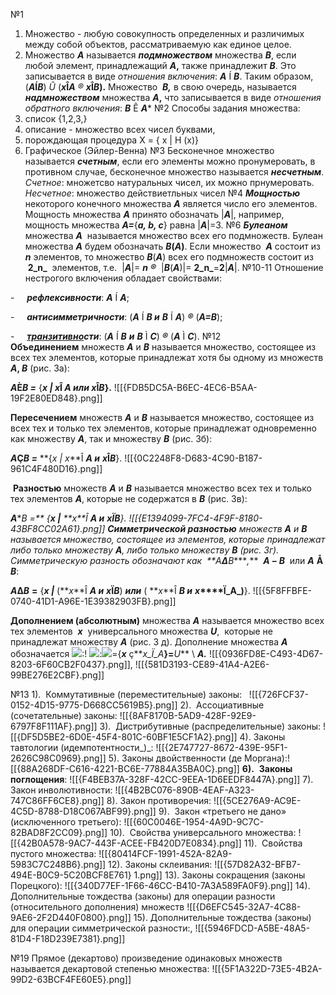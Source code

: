 №1 
1. Множество - любую совокупность определенных и различимых между собой объектов, рассматриваемую как единое целое.
2. Множество **_A_** называется **_подмножеством_** множества **_B_**, если любой элемент, принадлежащий **_A_,** также принадлежит **_B_**. Это записывается в виде _отношения включения_: **_A_** Í **_B_**. Таким образом, (**_A_**Í**_B_**) _Û_ (**_x_****Î****_A_** _®_ **_x_****Î****_B_).** Множество  **_B,_** в свою очередь, называется  **_надмножеством_** множества **_A_,** что записывается в виде _отношения обратного включения_: **_B_** Ê **_A_***
№2
Способы задания множества: 
1. список {1,2,3,} 
2. описание - множество всех чисел буквами, 
3. порождающая процедура X = { x | H (x)} 
4. Графическое (Эйлер-Венна)
№3
Бесконечное множество называется **_счетным_**, если его элементы можно пронумеровать, в противном случае, бесконечное множество называется **_несчетным_**.
*Счетное*: множетсво натуральных чисел, их можно прнумеровать.
*Несчетное*: множество действиетльных чисел
№4
**_Мощностью_** некоторого конечного множества **_А_** является число его элементов. Мощность множества **_А_** принято обозначать |**_А_**|, например, мощность множества **_А=_**{**_a, b, c_**} равна |**_А_**|=3.
№6
**_Булеа­ном_**  множества **_А_**  называется множество всех его подмножеств. Булеа­н множества **_А_** будем обозначать **_В_(_А_)**.
Если множество  **_А_** состоит из **_n_** элементов, то множество **_B_**(**_A_**) всех его подмножеств состоит из  **2_n_**  элементов, т.е.  |**_А_**|= **_n_** **_®_**  |**_B_**(**_A_**)|= **2_n_**=**2**|**_А_**|.
№10-11
Отношение нестрогого включения обладает свойствами:

-     **_рефлексивности_**: **_А_** Í **_А_**;

-     **_антисимметричности_**: (**_A_** Í **_В и_** **_B_** Í **_A_**) **_®_** (**_A_****_=_****_B_**);

-     **_[транзитивно](http://ru.wikipedia.org/wiki/Транзитивность)сти_**: (**_A_** Í **_В_** **_и_** **_B_** Ì **_C_**) **_®_** (**_A_** Ì **_C_**).
№12
**Объединением** множеств **_А_** и **_В_** называется множество, состоящее из всех тех элементов, которые принадлежат хотя бы одному из множеств **_А_, _В_** (рис. 3а):

**_A_**È**_B =_** {**_x | x_**Î **_A или_** **_x_**Î**_B_**}**.**
![[{FDB5DC5A-B6EC-4EC6-B5AA-19F2E80ED848}.png]]

**Пересечением** множеств **_А_** и _**В**_ называется множество, состоящее из всех тех и только тех элементов, которые принадлежат одновременно как множеству **_А_**, так и множеству **_В_** (рис. 3б):

**_A_**Ç**_B =_** **{_x | x_**Î **_A и_** **_x_**Î**_B_**}.
![[{0C2248F8-D683-4C90-B187-961C4F480D16}.png]]

 **Разностью** множеств **_А_** и **_В_** называется множество всех тех и только тех элементов **_А_**, которые не содержатся в **_В_** (рис. 3в):

**_A_**\**_B =_** {**_x |_** **_x_**Î **_A и_** **_x_****Ï****_B_**}.
![[{E1394099-7FC4-4F9F-8180-43BF8CC02A61}.png]]
**Симметрической разностью** множеств **_А_** и **_В_** называется множество, состоящее из элементов, которые принадлежат либо только множеству **_А_**, либо только множеству **_В_** (рис. 3г). Симметрическую разность обозначают как  **_A_****Δ****_B_****_,_**  **_A_** **_–_** **_B_**  или **_A_** **Å** **_B_**:

**_A_**Δ**_B_** **=** {**_x |_** (**_x_**Î **_A и_** **_x_****Ï****_B_**) **_или_** ( **_x_**Î **_В и_** **_x_****Ï_А_)**}.
![[{5F8FFBFE-0740-41D1-A96E-1E39382903FB}.png]]

**Дополнением (абсолютным)** множества _**А**_ называется множество всех тех элементов  **_х_**  универсального множества **_U_**,  которые не принадлежат множеству **_А_** (рис. 3 д). Дополнение множества **_А_** обозначается _![](file:///C:/Users/VASYME~1/AppData/Local/Temp/msohtmlclip1/01/clip_image002.gif)_:!
_![](file:///C:/Users/VASYME~1/AppData/Local/Temp/msohtmlclip1/01/clip_image002.gif)_:![](file:///C:/Users/VASYME~1/AppData/Local/Temp/msohtmlclip1/01/clip_image003.gif)={**_x_** ç**_x_Ï_A_**}=**_U_** \ **_A._**
![[{0936FD8E-C493-4D67-8203-6F60CB2F0437}.png]],
![[{581D3193-CE89-41A4-A2E6-99BE276E2CBF}.png]]

№13
1).  Коммутативные (переместительные) законы:   ![[{726FCF37-0152-4D15-9775-D668CC5619B5}.png]]
2).  Ассоциативные (сочетательные) законы:
![[{8AF8170B-5AD9-428F-92E9-6797F8F111AF}.png]]
3).  Дистрибутивные (распределительные) законы:
![[{DF5D5BE2-6D0E-45F4-801C-60BF1E5CF1A2}.png]]
4). Законы тавтологии (идемпотентности_)_:
![[{2E747727-8672-439E-95F1-2626C98C0969}.png]]
5). Законы двойственности (де Моргана):![[{88A268DF-C616-4221-BC6E-77884A35BA0C}.png]]
**6).**  **Законы поглощения**:
![[{F4BEB37A-328F-42CC-9EEA-1D6EEDF8447A}.png]]
7). Закон инволютивности:
![[{4B2BC076-890B-4EAF-A323-747C86FF6CE8}.png]]
8). Закон противоречия: 
![[{5CE276A9-AC9E-4C5D-8788-D18C067ABF99}.png]]
9).  Закон «третьего не дано» (исключенного третьего):
![[{60C0046E-1954-4A9D-9C7C-82BAD8F2CC09}.png]]
10).  Свойства универсального множества:
![[{42B0A578-9AC7-443F-ACEE-FB420D7E0834}.png]]
11).  Свойства пустого множества:
![[{80414FCF-1991-452A-82A9-5983C7C248B6}.png]]
12). Законы склеивания:
![[{57D82A32-BFB7-494E-B0C9-5C20BCF8E761} 1.png]]
13). Законы сокращения (законы Порецкого):
![[{340D77EF-1F66-46CC-B410-7A3A589FA0F9}.png]]
14). Дополнительные тождества (законы) для операции разности (относительного дополнения) множеств
![[{D6EFC545-32A7-4C88-9AE6-2F2D440F0800}.png]]
15). Дополнительные тождества (законы) для операции симметрической разности:,
![[{5946FDCD-A5BE-48A5-81D4-F18D239E7381}.png]]

№19
Прямое (декартово) произведение одинаковых множеств называется декартовой степенью множества:
![[{5F1A322D-73E5-4B2A-99D2-63BCF4FE60E5}.png]]